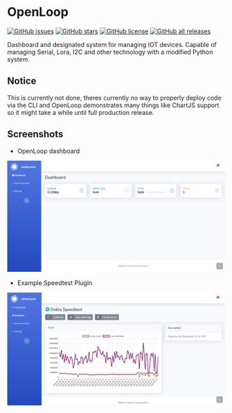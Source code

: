 # OpenLoop
[![GitHub issues](https://img.shields.io/github/issues/CycloneBiz/OpenLoop?style=for-the-badge)](https://github.com/CycloneBiz/OpenLoop/issues)
[![GitHub stars](https://img.shields.io/github/stars/CycloneBiz/OpenLoop?style=for-the-badge)](https://github.com/CycloneBiz/OpenLoop/stargazers)
[![GitHub license](https://img.shields.io/github/license/CycloneBiz/OpenLoop?style=for-the-badge)](https://github.com/CycloneBiz/OpenLoop/blob/master/LICENSE) 
[![GitHub all releases](https://img.shields.io/github/downloads/CycloneBiz/OpenLoop/total?style=for-the-badge)](https://github.com/CycloneBiz/OpenLoop/releases)

Dashboard and designated system for managing IOT devices. Capable of managing Serial, Lora, I2C and other technology with a modified Python system.
## Notice
This is currently not done, theres currently no way to properly deploy code via the CLI and OpenLoop demonstrates many things like ChartJS support so it might take a while until full production release.
## Screenshots
- OpenLoop dashboard

![Dashboard](/screenshots/dashboard.png)
- Example Speedtest Plugin

![Speedtest Plugin](/screenshots/speedtest.png)
